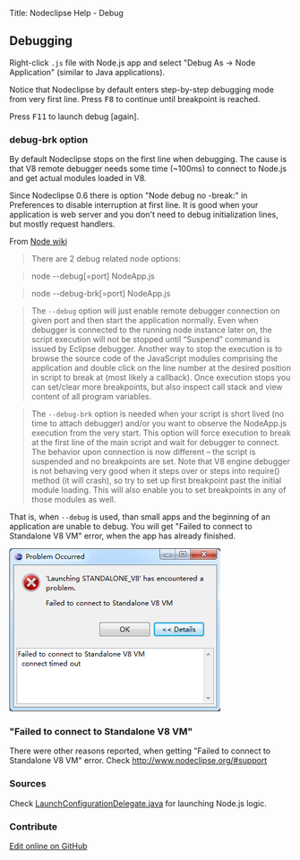 Title:  Nodeclipse Help - Debug  


## Debugging

Right-click `.js` file with Node.js app and select "Debug As -> Node Application" (similar to Java applications).

Notice that Nodeclipse by default enters step-by-step debugging mode from very first line.
 Press <kbd>F8</kbd> to continue until breakpoint is reached.

Press <kbd>F11</kbd> to launch debug [again].

### debug-brk option

By default Nodeclipse stops on the first line when debugging. The cause is that V8 remote debugger needs some time (~100ms)
 to connect to Node.js and get actual modules loaded in V8.

Since Nodeclipse 0.6 there is option "Node debug no -break:" in Preferences to disable interruption at first line.
It is good when your application is web server and you don't need to debug initialization lines, but mostly request handlers. 

From [Node wiki](https://github.com/joyent/node/wiki/Using-Eclipse-as-Node-Applications-Debugger)

> There are 2 debug related node options:

> 	node --debug[=port] NodeApp.js
	
>	node --debug-brk[=port] NodeApp.js

> The `--debug` option will just enable remote debugger connection on given port and then start the application normally.
 Even when debugger is connected to the running node instance later on, the script execution will not be stopped until
 “Suspend” command is issued by Eclipse debugger. Another way to stop the execution is to browse the source code of the
 JavaScript modules comprising the application and double click on the line number at the desired position in script to 
 break at (most likely a callback). Once execution stops you can set/clear more breakpoints, but also inspect call stack
 and view content of all program variables.

> The `--debug-brk` option is needed when your script is short lived (no time to attach debugger) and/or you want to observe 
the NodeApp.js execution from the very start. This option will force execution to break at the first line of the main script 
and wait for debugger to connect. The behavior upon connection is now different – the script is suspended and no breakpoints are set. 
Note that V8 engine debugger is not behaving very good when it steps over or steps into require() method (it will crash), 
so try to set up first breakpoint past the initial module loading. This will also enable you to set breakpoints in any of those modules as well.

That is, when `--debug` is used, than small apps and the beginning of an application are unable to debug.
You will get "Failed to connect to Standalone V8 VM" error, when the app has already finished.

![Connection-to-V8-timed-out.png](images/Connection-to-V8-timed-out.png)

### "Failed to connect to Standalone V8 VM"

There were other reasons reported, when getting "Failed to connect to Standalone V8 VM" error.
Check <http://www.nodeclipse.org/#support>

### Sources

Check [LaunchConfigurationDelegate.java](https://github.com/Nodeclipse/nodeclipse-1/blob/master/org.nodeclipse.debug/src/org/nodeclipse/debug/launch/LaunchConfigurationDelegate.java)
for launching Node.js logic.

### Contribute

<a href="https://github.com/Nodeclipse/nodeclipse-1/blob/master/org.nodeclipse.help/contents/debug.md" target="_blank">Edit online on GitHub</a>
